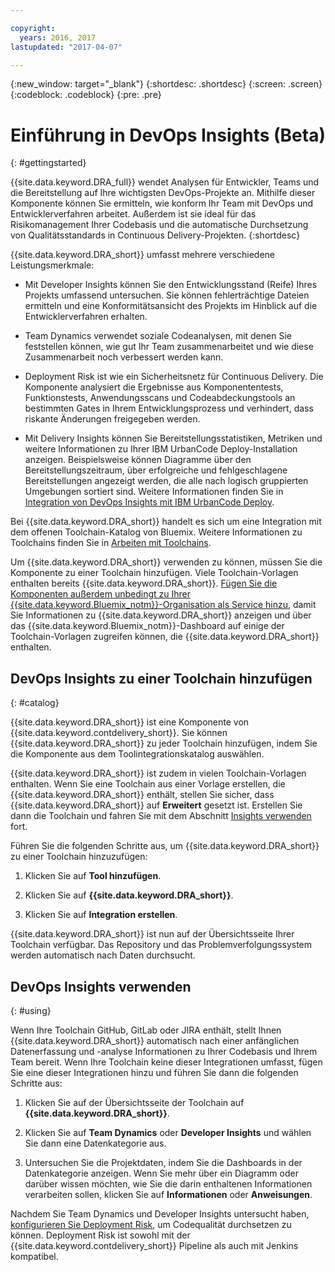 ```yaml
---

copyright:
  years: 2016, 2017
lastupdated: "2017-04-07"

---
```


{:new_window: target="_blank"}
{:shortdesc: .shortdesc}
{:screen: .screen}
{:codeblock: .codeblock}
{:pre: .pre}

# Einführung in DevOps Insights (Beta)
{: #gettingstarted}

{{site.data.keyword.DRA_full}} wendet Analysen für Entwickler, Teams und die Bereitstellung auf Ihre wichtigsten DevOps-Projekte an. Mithilfe dieser Komponente können Sie ermitteln, wie konform Ihr Team mit DevOps und Entwicklerverfahren arbeitet. Außerdem ist sie ideal für das Risikomanagement Ihrer Codebasis und die automatische Durchsetzung von Qualitätsstandards in Continuous Delivery-Projekten.
{:shortdesc}

{{site.data.keyword.DRA_short}} umfasst mehrere verschiedene Leistungsmerkmale:

   * Mit Developer Insights können Sie den Entwicklungsstand (Reife) Ihres Projekts umfassend untersuchen. Sie können fehlerträchtige Dateien ermitteln und eine Konformitätsansicht des Projekts im Hinblick auf die Entwicklerverfahren erhalten.

   * Team Dynamics verwendet soziale Codeanalysen, mit denen Sie feststellen können, wie gut Ihr Team zusammenarbeitet und wie diese Zusammenarbeit noch verbessert werden kann.

   * Deployment Risk ist wie ein Sicherheitsnetz für Continuous Delivery. Die Komponente analysiert die Ergebnisse aus Komponententests, Funktionstests, Anwendungsscans und Codeabdeckungstools an bestimmten Gates in Ihrem Entwicklungsprozess und verhindert, dass riskante Änderungen freigegeben werden.

   * Mit Delivery Insights können Sie Bereitstellungsstatistiken, Metriken und weitere Informationen zu Ihrer IBM UrbanCode Deploy-Installation anzeigen. Beispielsweise können Diagramme über den Bereitstellungszeitraum, über erfolgreiche und fehlgeschlagene Bereitstellungen angezeigt werden, die alle nach logisch gruppierten Umgebungen sortiert sind. Weitere Informationen finden Sie in [Integration von DevOps Insights mit IBM UrbanCode Deploy](/docs/services/DevOpsInsights/uc_insights_overview.html).

Bei {{site.data.keyword.DRA_short}} handelt es sich um eine Integration mit dem offenen Toolchain-Katalog von Bluemix. Weitere Informationen zu Toolchains finden Sie in [Arbeiten mit Toolchains](/docs/services/ContinuousDelivery/toolchains_working.html).

Um {{site.data.keyword.DRA_short}} verwenden zu können, müssen Sie die Komponente zu einer Toolchain hinzufügen. Viele Toolchain-Vorlagen enthalten bereits {{site.data.keyword.DRA_short}}. [Fügen Sie die Komponenten außerdem unbedingt zu Ihrer {{site.data.keyword.Bluemix_notm}}-Organisation als Service hinzu](/docs/services/reqnsi.html), damit Sie Informationen zu {{site.data.keyword.DRA_short}} anzeigen und über das {{site.data.keyword.Bluemix_notm}}-Dashboard auf einige der Toolchain-Vorlagen zugreifen können, die {{site.data.keyword.DRA_short}} enthalten.  

## DevOps Insights zu einer Toolchain hinzufügen
{: #catalog}

{{site.data.keyword.DRA_short}} ist eine Komponente von {{site.data.keyword.contdelivery_short}}. Sie können {{site.data.keyword.DRA_short}} zu jeder Toolchain hinzufügen, indem Sie die Komponente aus dem Toolintegrationskatalog auswählen.

{{site.data.keyword.DRA_short}} ist zudem in vielen Toolchain-Vorlagen enthalten. Wenn Sie eine Toolchain aus einer Vorlage erstellen, die {{site.data.keyword.DRA_short}} enthält, stellen Sie sicher, dass {{site.data.keyword.DRA_short}} auf **Erweitert** gesetzt ist. Erstellen Sie dann die Toolchain und fahren Sie mit dem Abschnitt [Insights verwenden](/docs/services/DevOpsInsights/index.html#using) fort.

Führen Sie die folgenden Schritte aus, um {{site.data.keyword.DRA_short}} zu einer Toolchain hinzuzufügen:

1. Klicken Sie auf **Tool hinzufügen**.

2. Klicken Sie auf **{{site.data.keyword.DRA_short}}**.

3. Klicken Sie auf **Integration erstellen**.

{{site.data.keyword.DRA_short}} ist nun auf der Übersichtsseite Ihrer Toolchain verfügbar. Das Repository und das Problemverfolgungssystem werden automatisch nach Daten durchsucht.  

## DevOps Insights verwenden
{: #using}

Wenn Ihre Toolchain GitHub, GitLab oder JIRA enthält, stellt Ihnen {{site.data.keyword.DRA_short}} automatisch nach einer anfänglichen Datenerfassung und -analyse Informationen zu Ihrer Codebasis und Ihrem Team bereit. Wenn Ihre Toolchain keine dieser Integrationen umfasst, fügen Sie eine dieser Integrationen hinzu und führen Sie dann die folgenden Schritte aus:

1. Klicken Sie auf der Übersichtsseite der Toolchain auf **{{site.data.keyword.DRA_short}}**.

2. Klicken Sie auf **Team Dynamics** oder **Developer Insights** und wählen Sie dann eine Datenkategorie aus. 

3. Untersuchen Sie die Projektdaten, indem Sie die Dashboards in der Datenkategorie anzeigen. Wenn Sie mehr über ein Diagramm oder darüber wissen möchten, wie Sie die darin enthaltenen Informationen verarbeiten sollen, klicken Sie auf **Informationen** oder **Anweisungen**.

Nachdem Sie Team Dynamics und Developer Insights untersucht haben, [konfigurieren Sie Deployment Risk](/docs/services/DevOpsInsights/insights_risk.html), um Codequalität durchsetzen zu können. Deployment Risk ist sowohl mit der {{site.data.keyword.contdelivery_short}} Pipeline als auch mit Jenkins kompatibel.   
